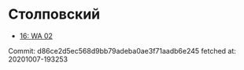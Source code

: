 # Столповский
- [16: WA 02](16.md)

Commit: d86ce2d5ec568d9bb79adeba0ae3f71aadb6e245
 fetched at: 20201007-193253
